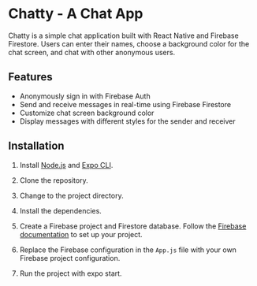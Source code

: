 # Chatty - A Chat App

Chatty is a simple chat application built with React Native and Firebase Firestore. Users can enter their names, choose a background color for the chat screen, and chat with other anonymous users.

## Features

-   Anonymously sign in with Firebase Auth
-   Send and receive messages in real-time using Firebase Firestore
-   Customize chat screen background color
-   Display messages with different styles for the sender and receiver

## Installation

1. Install [Node.js](https://nodejs.org/) and [Expo CLI](https://docs.expo.dev/get-started/installation/).

2. Clone the repository.

3. Change to the project directory.

4. Install the dependencies.

5. Create a Firebase project and Firestore database. Follow the [Firebase documentation](https://firebase.google.com/docs/web/setup) to set up your project.

6. Replace the Firebase configuration in the `App.js` file with your own Firebase project configuration.

7. Run the project with expo start.
